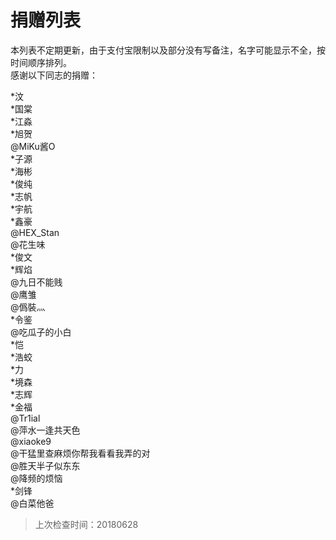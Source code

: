 # 捐赠列表

本列表不定期更新，由于支付宝限制以及部分没有写备注，名字可能显示不全，按时间顺序排列。  
感谢以下同志的捐赠：  

*汶  
*国棠  
*江淼  
*旭贺  
@MiKu酱O  
*子源  
*海彬  
*俊纯  
*志帆  
*宇航  
*鑫豪  
@HEX_Stan  
@花生味  
*俊文  
*辉焰  
@九日不能贱  
@鹰雏  
@僞裝灬  
*令鉴  
@吃瓜子的小白  
*恺  
*浩蛟  
*力  
*境森  
*志辉  
*金福  
@Tr1ial  
@萍水一逢共天色    
@xiaoke9  
@干猛里查麻烦你帮我看看我弄的对  
@胜天半子似东东  
@降频的烦恼  
*剑锋  
@白菜他爸  

> 上次检查时间：20180628
